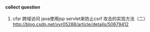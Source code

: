 #### collect question

1. cfsr 跨域访问
java使用jsp servlet来防止csrf 攻击的实现方法（二）
http://blog.csdn.net/xyr05288/article/details/50679412